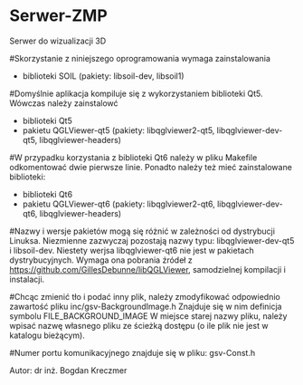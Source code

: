 # Serwer-ZMP
Serwer do wizualizacji 3D

#Skorzystanie z niniejszego oprogramowania wymaga zainstalowania
 - biblioteki SOIL (pakiety: libsoil-dev, libsoil1)

#Domyślnie aplikacja kompiluje się z wykorzystaniem biblioteki Qt5.
Wówczas należy zainstalowć
 - biblioteki Qt5
 - pakietu QGLViewer-qt5 (pakiety: libqglviewer2-qt5, libqglviewer-dev-qt5,
                          libqglviewer-headers)

#W przypadku korzystania z biblioteki Qt6 należy w pliku Makefile
odkomentować dwie pierwsze linie. Ponadto należy też mieć zainstalowane
biblioteki:
 - biblioteki Qt6
 - pakietu QGLViewer-qt6 (pakiety: libqglviewer2-qt6, libqglviewer-dev-qt6,
                          libqglviewer-headers)



#Nazwy i wersje pakietów mogą się różnić w zależności od dystrybucji
Linuksa. Niezmienne zazwyczaj pozostają nazwy typu: libqglviewer-dev-qt5
i libsoil-dev.
Niestety werjsa libqglviewer-qt6 nie jest w pakietach dystrybucyjnych.
Wymaga ona pobrania źródeł z https://github.com/GillesDebunne/libQGLViewer,
samodzielnej kompilacji i instalacji.

#Chcąc zmienić tło i podać inny plik, należy zmodyfikować
odpowiednio zawartość pliku inc/gsv-BackgroundImage.h
Znajduje się w nim definicja symbolu FILE_BACKGROUND_IMAGE
W miejsce starej nazwy pliku, należy wpisać nazwę własnego pliku
ze ścieżką dostępu (o ile plik nie jest w katalogu bieżącym).

#Numer portu komunikacyjnego znajduje się w pliku: gsv-Const.h

Autor: 
dr inż. Bogdan Kreczmer
